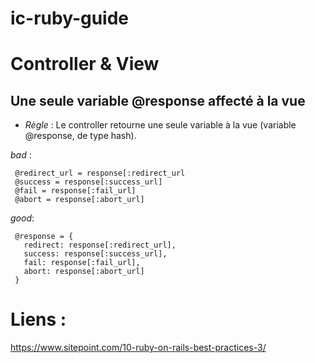 # ic-ruby-guide

# Controller & View
## Une seule variable @response affecté à la vue
- *Règle* :
Le controller retourne une seule variable à la vue (variable @response, de type hash).

*bad* : 
```
 @redirect_url = response[:redirect_url
 @success = response[:success_url]
 @fail = response[:fail_url]
 @abort = response[:abort_url]
 ```
*good*:
```
 @response = { 
   redirect: response[:redirect_url],
   success: response[:success_url],
   fail: response[:fail_url],
   abort: response[:abort_url] 
 }
```

# Liens :
https://www.sitepoint.com/10-ruby-on-rails-best-practices-3/
